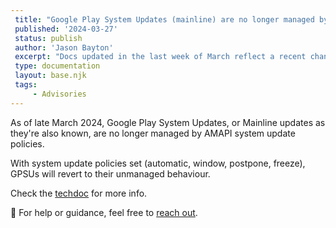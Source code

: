 ```yaml
---
 title: "Google Play System Updates (mainline) are no longer managed by SystemUpdate policies"
 published: '2024-03-27'
 status: publish
 author: 'Jason Bayton'
 excerpt: "Docs updated in the last week of March reflect a recent change in management strategy for GPSU"
 type: documentation
 layout: base.njk
 tags:
     - Advisories
---
```

As of late March 2024, Google Play System Updates, or Mainline updates as they're also known, are no longer managed by AMAPI system update policies. 

With system update policies set (automatic, window, postpone, freeze), GPSUs will revert to their unmanaged behaviour. 

Check the [techdoc](/android/gpsu-system-update/) for more info.

🛟 For help or guidance, feel free to [reach out](/support/).